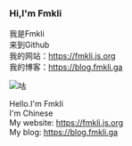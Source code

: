 ### Hi,I'm Fmkli  
我是Fmkli  
来到Github  
我的网站：https://fmkli.js.org  
我的博客：https://blog.fmkli.ga  

![咕](https://github-readme-stats.vercel.app/api?username=fmkli&show_icons=true&theme=ocean_dark)

Hello.I'm Fmkli  
I'm Chinese  
My website: https://fmkli.js.org  
My blog: https://blog.fmkli.ga


